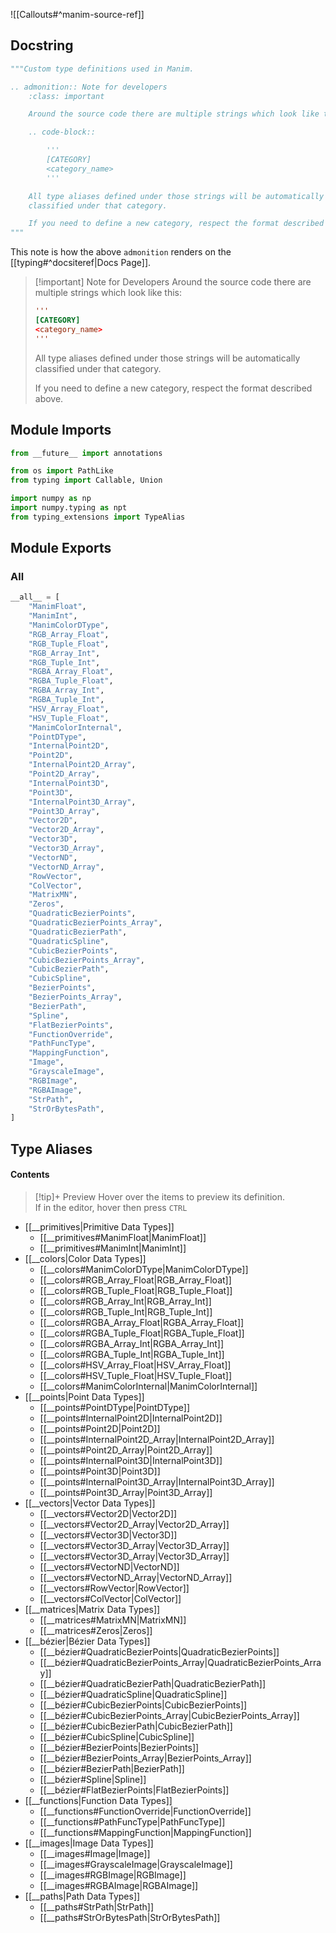 
![[Callouts#^manim-source-ref]]

## Docstring

```python
"""Custom type definitions used in Manim.

.. admonition:: Note for developers
    :class: important

    Around the source code there are multiple strings which look like this:

    .. code-block::

        '''
        [CATEGORY]
        <category_name>
        '''

    All type aliases defined under those strings will be automatically
    classified under that category.

    If you need to define a new category, respect the format described above.
"""
```

This note is how the above `admonition` renders on the [[typing#^docsiteref|Docs Page]].

> [!important] Note for Developers
> Around the source code there are multiple strings which look like this:
> ```toml
> '''
> [CATEGORY]
> <category_name>
> '''
> ```
> All type aliases defined under those strings will be automatically
> classified under that category.
> 
> If you need to define a new category, respect the format described above.

## Module Imports

```python
from __future__ import annotations

from os import PathLike
from typing import Callable, Union

import numpy as np
import numpy.typing as npt
from typing_extensions import TypeAlias
```
## Module Exports

### All

```python
__all__ = [
    "ManimFloat",
    "ManimInt",
    "ManimColorDType",
    "RGB_Array_Float",
    "RGB_Tuple_Float",
    "RGB_Array_Int",
    "RGB_Tuple_Int",
    "RGBA_Array_Float",
    "RGBA_Tuple_Float",
    "RGBA_Array_Int",
    "RGBA_Tuple_Int",
    "HSV_Array_Float",
    "HSV_Tuple_Float",
    "ManimColorInternal",
    "PointDType",
    "InternalPoint2D",
    "Point2D",
    "InternalPoint2D_Array",
    "Point2D_Array",
    "InternalPoint3D",
    "Point3D",
    "InternalPoint3D_Array",
    "Point3D_Array",
    "Vector2D",
    "Vector2D_Array",
    "Vector3D",
    "Vector3D_Array",
    "VectorND",
    "VectorND_Array",
    "RowVector",
    "ColVector",
    "MatrixMN",
    "Zeros",
    "QuadraticBezierPoints",
    "QuadraticBezierPoints_Array",
    "QuadraticBezierPath",
    "QuadraticSpline",
    "CubicBezierPoints",
    "CubicBezierPoints_Array",
    "CubicBezierPath",
    "CubicSpline",
    "BezierPoints",
    "BezierPoints_Array",
    "BezierPath",
    "Spline",
    "FlatBezierPoints",
    "FunctionOverride",
    "PathFuncType",
    "MappingFunction",
    "Image",
    "GrayscaleImage",
    "RGBImage",
    "RGBAImage",
    "StrPath",
    "StrOrBytesPath",
]
```
## Type Aliases

#### Contents

> [!tip]+ Preview
> Hover over the items to preview its definition.\
> If in the editor, hover then press `CTRL`

- [[__primitives|Primitive Data Types]]
	- [[__primitives#ManimFloat|ManimFloat]]
	- [[__primitives#ManimInt|ManimInt]]
- [[__colors|Color Data Types]]
	- [[__colors#ManimColorDType|ManimColorDType]]
	- [[__colors#RGB_Array_Float|RGB_Array_Float]]
	- [[__colors#RGB_Tuple_Float|RGB_Tuple_Float]]
	- [[__colors#RGB_Array_Int|RGB_Array_Int]]
	- [[__colors#RGB_Tuple_Int|RGB_Tuple_Int]]
	- [[__colors#RGBA_Array_Float|RGBA_Array_Float]]
	- [[__colors#RGBA_Tuple_Float|RGBA_Tuple_Float]]
	- [[__colors#RGBA_Array_Int|RGBA_Array_Int]]
	- [[__colors#RGBA_Tuple_Int|RGBA_Tuple_Int]]
	- [[__colors#HSV_Array_Float|HSV_Array_Float]]
	- [[__colors#HSV_Tuple_Float|HSV_Tuple_Float]]
	- [[__colors#ManimColorInternal|ManimColorInternal]]
- [[__points|Point Data Types]]
	- [[__points#PointDType|PointDType]]
	- [[__points#InternalPoint2D|InternalPoint2D]]
	- [[__points#Point2D|Point2D]]
	- [[__points#InternalPoint2D_Array|InternalPoint2D_Array]]
	- [[__points#Point2D_Array|Point2D_Array]]
	- [[__points#InternalPoint3D|InternalPoint3D]]
	- [[__points#Point3D|Point3D]]
	- [[__points#InternalPoint3D_Array|InternalPoint3D_Array]]
	- [[__points#Point3D_Array|Point3D_Array]]
- [[__vectors|Vector Data Types]]
	- [[__vectors#Vector2D|Vector2D]]
	- [[__vectors#Vector2D_Array|Vector2D_Array]]
	- [[__vectors#Vector3D|Vector3D]]
	- [[__vectors#Vector3D_Array|Vector3D_Array]]
	- [[__vectors#Vector3D_Array|Vector3D_Array]]
	- [[__vectors#VectorND|VectorND]]
	- [[__vectors#VectorND_Array|VectorND_Array]]
	- [[__vectors#RowVector|RowVector]]
	- [[__vectors#ColVector|ColVector]]
- [[__matrices|Matrix Data Types]]
	- [[__matrices#MatrixMN|MatrixMN]]
	- [[__matrices#Zeros|Zeros]]
- [[__bézier|Bézier Data Types]]
    - [[__bézier#QuadraticBezierPoints|QuadraticBezierPoints]]
    - [[__bézier#QuadraticBezierPoints_Array|QuadraticBezierPoints_Array]]
    - [[__bézier#QuadraticBezierPath|QuadraticBezierPath]]
    - [[__bézier#QuadraticSpline|QuadraticSpline]]
    - [[__bézier#CubicBezierPoints|CubicBezierPoints]]
    - [[__bézier#CubicBezierPoints_Array|CubicBezierPoints_Array]]
    - [[__bézier#CubicBezierPath|CubicBezierPath]]
    - [[__bézier#CubicSpline|CubicSpline]]
    - [[__bézier#BezierPoints|BezierPoints]]
    - [[__bézier#BezierPoints_Array|BezierPoints_Array]]
    - [[__bézier#BezierPath|BezierPath]]
    - [[__bézier#Spline|Spline]]
    - [[__bézier#FlatBezierPoints|FlatBezierPoints]]
- [[__functions|Function Data Types]]
    - [[__functions#FunctionOverride|FunctionOverride]]
    - [[__functions#PathFuncType|PathFuncType]]
    - [[__functions#MappingFunction|MappingFunction]]
- [[__images|Image Data Types]]
    - [[__images#Image|Image]]
    - [[__images#GrayscaleImage|GrayscaleImage]]
    - [[__images#RGBImage|RGBImage]]
    - [[__images#RGBAImage|RGBAImage]]
- [[__paths|Path Data Types]]
    - [[__paths#StrPath|StrPath]]
    - [[__paths#StrOrBytesPath|StrOrBytesPath]]
